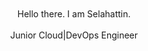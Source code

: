 <p align=center>
<br>
<br>
<br>
<br>
<span>Hello there. I am Selahattin.</a> <br><br> Junior Cloud|DevOps Engineer<br><br>
<br>
</p>



